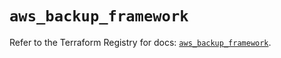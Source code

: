 # `aws_backup_framework`

Refer to the Terraform Registry for docs: [`aws_backup_framework`](https://registry.terraform.io/providers/hashicorp/aws/5.47.0/docs/resources/backup_framework).
